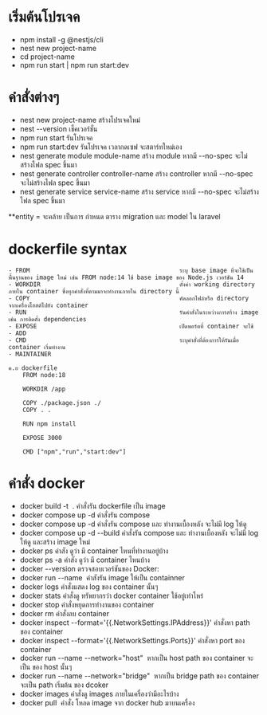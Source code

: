 # เริ่มต้นโปรเจค
- npm install -g @nestjs/cli
- nest new project-name
- cd project-name
- npm run start | npm run start:dev

# คำสั่งต่างๆ 
- nest new project-name                         สร้างโปรเจคใหม่
- nest --version                                เช็คเวอร์ชั่น
- npm run start                                 รันโปรเจค
- npm run start:dev                             รันโปรเจค เวลากดเซฟ จะสตาร์ทใหม่เอง
- nest generate module module-name              สร้าง module หากมี --no-spec จะไม่สร้างไฟล spec ขึ้นมา 
- nest generate controller controller-name      สร้าง controller หากมี --no-spec จะไม่สร้างไฟล spec ขึ้นมา 
- nest generate service service-name            สร้าง service หากมี --no-spec จะไม่สร้างไฟล spec ขึ้นมา 

**entity = จะคล้าย เป็นการ กำหนด ตาราง migration และ model ใน laravel

# dockerfile syntax
    - FROM                                          ระบุ base image ที่จะใช้เป็นพื้นฐานของ image ใหม่ เช่น FROM node:14 ใช้ base image ของ Node.js เวอร์ชัน 14
    - WORKDIR                                       ตั้งค่า working directory ภายใน container ซึ่งทุกคำสั่งที่ตามมาจะทำงานภายใน directory นี้
    - COPY                                          คัดลอกไฟล์หรือ directory จากเครื่องโฮสต์ไปยัง container
    - RUN                                           รันคำสั่งในระหว่างการสร้าง image เช่น การติดตั้ง dependencies
    - EXPOSE                                        เปิดพอร์ตที่ container จะใช้
    - ADD
    - CMD                                           ระบุคำสั่งที่ต้องการให้รันเมื่อ container เริ่มทำงาน
    - MAINTAINER

    ค.ย dockerfile
        FROM node:18

        WORKDIR /app

        COPY ./package.json ./
        COPY . .

        RUN npm install

        EXPOSE 3000

        CMD ["npm","run","start:dev"]

# คำสั่ง docker 
- docker build -t <image> .                                                             คำสั่งรัน dockerfile เป็น image
- docker compose up -d                                                                  คำสั่งรัน compose 
- docker compose up -d                                                                  คำสั่งรัน compose และ ทำงานเบื้องหลัง จะไม่มี log ให้ดู
- docker compose up -d --build                                                          คำสั่งรัน compose และ ทำงานเบื้องหลัง จะไม่มี log ให้ดู และสร้าง image ใหม่
- docker ps                                                                             คำสัง ดูว่า มี container ไหนที่ทำงานอยู่บ้าง
- docker ps -a                                                                          คำสัง ดูว่า มี container ไหนบ้าง
- docker --version                                                                      ตรวจสอบเวอร์ชันของ Docker:
- docker run --name <container-name> <image>                                            คำสังรัน image ให้เป็น containner
- docker logs <container-name>                                                          คำสั่งแสดง log ของ container นั้นๆ
- docker stats                                                                          คำสั่งดู ทรัพยากรว่า docker container ใช้อยู่เท่าไหร่
- docker stop <container-name>                                                          คำสั่งหยุดการทำงานของ container
- docker rm <container-name>                                                            คำสั่งลบ container
- docker inspect --format='{{.NetworkSettings.IPAddress}}' <container-name>             คำสั่งหา path ของ container
- docker inspect --format='{{.NetworkSettings.Ports}}' <container-name>                 คำสั่งหา port ของ container
- docker run --name <container-name> --network="host" <image>                           หากเป็น host path ของ container จะเป็น ของ host นั้นๆ 
- docker run --name <container-name> --network="bridge" <image>                         หากเป็น bridge path ของ container จะเป็น path เริ่มต้น ของ dcoker
- docker images                                                                         คำสั่งดู images ภายในเครื่องว่ามีอะไรบ้าง
- docker pull <image>                                                                   คำสั่ง โหลด image จาก docker hub มาบนเครื่อง

